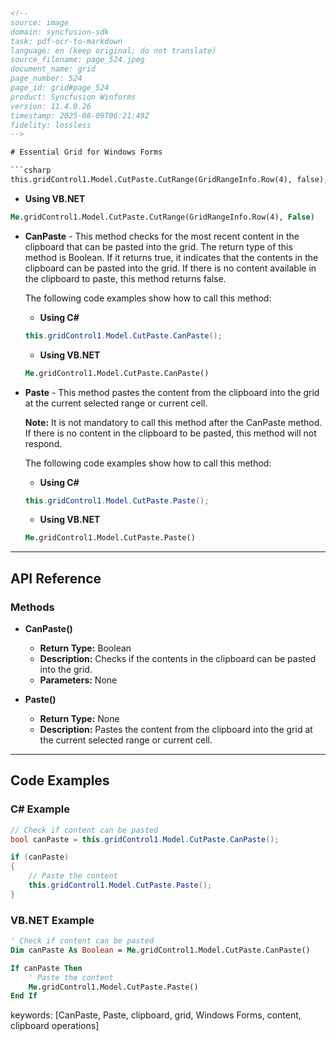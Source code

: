```html
<!-- 
source: image
domain: syncfusion-sdk
task: pdf-ocr-to-markdown
language: en (keep original; do not translate)
source_filename: page_524.jpeg
document_name: grid
page_number: 524
page_id: grid#page_524
product: Syncfusion Winforms
version: 11.4.0.26
timestamp: 2025-08-09T06:21:49Z
fidelity: lossless
-->

# Essential Grid for Windows Forms

```csharp
this.gridControl1.Model.CutPaste.CutRange(GridRangeInfo.Row(4), false);
```

- **Using VB.NET**

```vb
Me.gridControl1.Model.CutPaste.CutRange(GridRangeInfo.Row(4), False)
```

- **CanPaste** - This method checks for the most recent content in the clipboard that can be pasted into the grid. The return type of this method is Boolean. If it returns true, it indicates that the contents in the clipboard can be pasted into the grid. If there is no content available in the clipboard to paste, this method returns false.

  The following code examples show how to call this method:

  - **Using C#**

  ```csharp
  this.gridControl1.Model.CutPaste.CanPaste();
  ```

  - **Using VB.NET**

  ```vb
  Me.gridControl1.Model.CutPaste.CanPaste()
  ```

- **Paste** - This method pastes the content from the clipboard into the grid at the current selected range or current cell.

  **Note:** It is not mandatory to call this method after the CanPaste method. If there is no content in the clipboard to be pasted, this method will not respond.

  The following code examples show how to call this method:

  - **Using C#**

  ```csharp
  this.gridControl1.Model.CutPaste.Paste();
  ```

  - **Using VB.NET**

  ```vb
  Me.gridControl1.Model.CutPaste.Paste()
  ```

---

## API Reference

### Methods

- **CanPaste()**
  - **Return Type:** Boolean
  - **Description:** Checks if the contents in the clipboard can be pasted into the grid.
  - **Parameters:** None

- **Paste()**
  - **Return Type:** None
  - **Description:** Pastes the content from the clipboard into the grid at the current selected range or current cell.

---

## Code Examples

### C# Example

```csharp
// Check if content can be pasted
bool canPaste = this.gridControl1.Model.CutPaste.CanPaste();

if (canPaste)
{
    // Paste the content
    this.gridControl1.Model.CutPaste.Paste();
}
```

### VB.NET Example

```vb
' Check if content can be pasted
Dim canPaste As Boolean = Me.gridControl1.Model.CutPaste.CanPaste()

If canPaste Then
    ' Paste the content
    Me.gridControl1.Model.CutPaste.Paste()
End If
```

<!-- tags: [Essential Grid, Windows Forms, clipboard operations, paste, can paste, grid control] -->
keywords: [CanPaste, Paste, clipboard, grid, Windows Forms, content, clipboard operations]
```